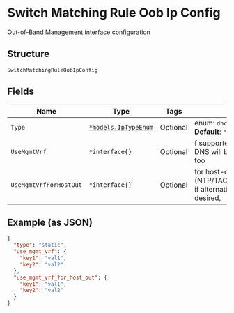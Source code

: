 
# Switch Matching Rule Oob Ip Config

Out-of-Band Management interface configuration

## Structure

`SwitchMatchingRuleOobIpConfig`

## Fields

| Name | Type | Tags | Description |
|  --- | --- | --- | --- |
| `Type` | [`*models.IpTypeEnum`](../../doc/models/ip-type-enum.md) | Optional | enum: `dhcp`, `static`<br>**Default**: `"dhcp"` |
| `UseMgmtVrf` | `*interface{}` | Optional | f supported on the platform. If enabled, DNS will be using this routing-instance, too |
| `UseMgmtVrfForHostOut` | `*interface{}` | Optional | for host-out traffic (NTP/TACPLUS/RADIUS/SYSLOG/SNMP), if alternative source network/ip is desired, |

## Example (as JSON)

```json
{
  "type": "static",
  "use_mgmt_vrf": {
    "key1": "val1",
    "key2": "val2"
  },
  "use_mgmt_vrf_for_host_out": {
    "key1": "val1",
    "key2": "val2"
  }
}
```

